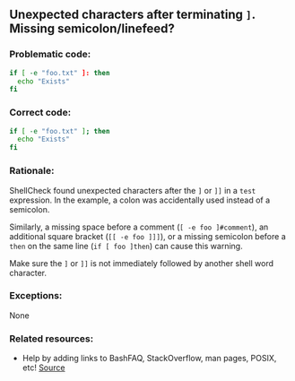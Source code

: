 ## Unexpected characters after terminating `]`. Missing semicolon/linefeed?

### Problematic code:

```sh
if [ -e "foo.txt" ]: then
  echo "Exists"
fi
```

### Correct code:

```sh
if [ -e "foo.txt" ]; then
  echo "Exists"
fi
```
### Rationale:

ShellCheck found unexpected characters after the `]` or `]]` in a `test` expression. In the example, a colon was accidentally used instead of a semicolon.

Similarly, a missing space before a comment (`[ -e foo ]#comment`), an additional square bracket (`[[ -e foo ]]]`), or a missing semicolon before a `then` on the same line (`if [ foo ]then`) can cause this warning.

Make sure the `]` or `]]` is not immediately followed by another shell word character. 

### Exceptions:

None

### Related resources:

* Help by adding links to BashFAQ, StackOverflow, man pages, POSIX, etc!
[Source](https://github.com/koalaman/shellcheck/wiki/SC1136)

